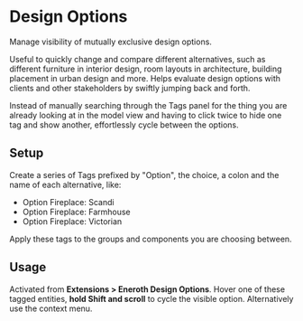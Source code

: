 # Design Options

Manage visibility of mutually exclusive design options.

Useful to quickly change and compare different alternatives, such as different
furniture in interior design, room layouts in architecture, building placement
in urban design and more. Helps evaluate design options with clients and other
stakeholders by swiftly jumping back and forth.

Instead of manually searching through the Tags panel for the thing you are
already looking at in the model view and having to click twice to hide one tag
and show another, effortlessly cycle between the options.

## Setup

Create a series of Tags prefixed by "Option", the choice, a colon and the name
of each alternative, like:

- Option Fireplace: Scandi
- Option Fireplace: Farmhouse
- Option Fireplace: Victorian

Apply these tags to the groups and components you are choosing between.

## Usage

Activated from **Extensions > Eneroth Design Options**. Hover one of these
tagged entities, **hold Shift and scroll** to cycle the visible option.
Alternatively use the context menu.
